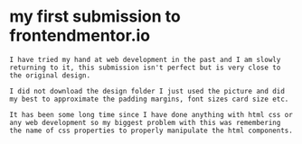 # my first submission to frontendmentor.io

    I have tried my hand at web development in the past and I am slowly returning to it, this submission isn't perfect but is very close to the original design.

    I did not download the design folder I just used the picture and did my best to approximate the padding margins, font sizes card size etc.

    It has been some long time since I have done anything with html css or any web development so my biggest problem with this was remembering the name of css properties to properly manipulate the html components.
